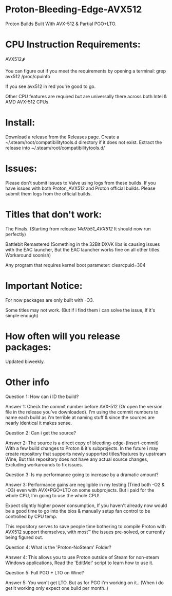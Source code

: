 # Proton-Bleeding-Edge-AVX512
Proton Builds Built With AVX-512 &amp; Partial PGO+LTO.


# CPU Instruction Requirements:
AVX512🌶️

You can figure out if you meet the requirements by opening a terminal:   grep avx512 /proc/cpuinfo

If you see avx512 in red you're good to go.

Other CPU features are required but are universally there across both Intel & AMD AVX-512 CPUs.

# Install:

Download a release from the Releases page.
Create a ~/.steam/root/compatibilitytools.d directory if it does not exist.
Extract the release into ~/.steam/root/compatibilitytools.d/

# Issues:
Please don't submit issues to Valve using logs from these builds. If you have issues with both Proton_AVX512 and Proton official builds. Please submit them logs from the official builds.


# Titles that don't work:
The Finals. (Starting from release _14d7b51_AVX512_ It should now run perfectly)

Battlebit Remastered (Something in the 32Bit DXVK libs is causing issues with the EAC launcher, But the EAC launcher works fine on all other titles. Workaround soonish)

Any program that requires kernel boot parameter: clearcpuid=304

# Important Notice:
For now packages are only built with -O3.

Some titles may not work. (But if i find them i can solve the issue, If it's simple enough)

# How often will you release packages:
Updated biweekly.

# Other info

Question 1: How can i ID the build?

Answer 1: Check the commit number before AVX-512 (Or open the version file in the release you've downloaded).
I'm using the commit numbers to name each build as i'm terrible at naming stuff & since the sources are nearly identical it makes sense.


Question 2: Can i get the source?

Answer 2: The source is a direct copy of bleeding-edge-(Insert-commit) With a few build changes to Proton & it's subprojects. In the future i may create repository that supports newly supported titles/features by upstream Wine, But this repository does not have any actual source changes, Excluding workarounds to fix issues.


Question 3: Is my performance going to increase by a dramatic amount?

Answer 3: Performance gains are negligible in my testing (Tried both -O2 & -O3) even with AVX+PGO+LTO on some subprojects. But i paid for the whole CPU, I'm going to use the whole CPU!. 

Expect slightly higher power consumption, If you haven't already now would be a good time to go into the bios & manually setup fan control to be controlled by CPU temp. 

This repository serves to save people time bothering to compile Proton with AVX512 support themselves, with most™️ the issues pre-solved, or currently being figured out.


Question 4: What is the 'Proton-NoSteam' Folder?

Answer 4: This allows you to use Proton outside of Steam for non-steam Windows applications, Read the 'EditMe!' script to learn how to use it.


Question 5: Full PGO + LTO on Wine?

Answer 5: You won't get LTO. But as for PGO i'm working on it.. (When i do get it working only expect one build per month..)
